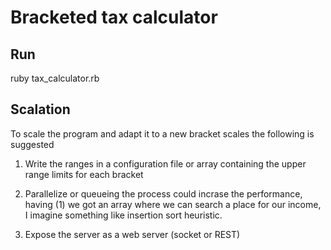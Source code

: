 # Bracketed tax calculator

## Run
ruby tax_calculator.rb

## Scalation
To scale the program and adapt it to a new bracket scales the following is suggested

1. Write the ranges in a configuration file or array containing the upper range limits for each bracket

2. Parallelize or queueing the process could incrase the performance, having (1) we got an array where we can search a place for our income, I imagine something like insertion sort heuristic. 

3. Expose the server as a web server (socket or REST)
